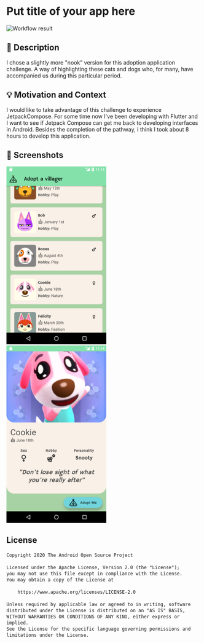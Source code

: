 # Put title of your app here

<!--- Replace <OWNER> with your Github Username and <REPOSITORY> with the name of your repository. -->
<!--- You can find both of these in the url bar when you open your repository in github. -->
![Workflow result](https://github.com/jeremy-giles/AndroidDevChallenge/workflows/Check/badge.svg)


## :scroll: Description
I chose a slightly more "nook" version for this adoption application challenge. A way of highlighting these cats and dogs who, for many, have accompanied us during this particular period.


## :bulb: Motivation and Context
I would like to take advantage of this challenge to experience JetpackCompose.
For some time now I've been developing with Flutter and I want to see if Jetpack Compose can get me back to developing interfaces in Android.
Besides the completion of the pathway, I think I took about 8 hours to develop this application.

## :camera_flash: Screenshots
<img src="/results/screenshot_1.png" width="260">&emsp;<img src="/results/screenshot_2.png" width="260">

## License
```
Copyright 2020 The Android Open Source Project

Licensed under the Apache License, Version 2.0 (the "License");
you may not use this file except in compliance with the License.
You may obtain a copy of the License at

    https://www.apache.org/licenses/LICENSE-2.0

Unless required by applicable law or agreed to in writing, software
distributed under the License is distributed on an "AS IS" BASIS,
WITHOUT WARRANTIES OR CONDITIONS OF ANY KIND, either express or implied.
See the License for the specific language governing permissions and
limitations under the License.
```
